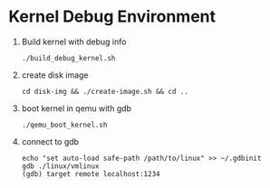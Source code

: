 # Kernel Debug Environment

1. Build kernel with debug info
    ```
    ./build_debug_kernel.sh
    ```

2. create disk image
    ```
    cd disk-img && ./create-image.sh && cd ..
    ```

3. boot kernel in qemu with gdb
    ```
    ./qemu_boot_kernel.sh
    ```

4. connect to gdb
    ```
    echo "set auto-load safe-path /path/to/linux" >> ~/.gdbinit
    gdb ./linux/vmlinux
    (gdb) target remote localhost:1234
    ```
